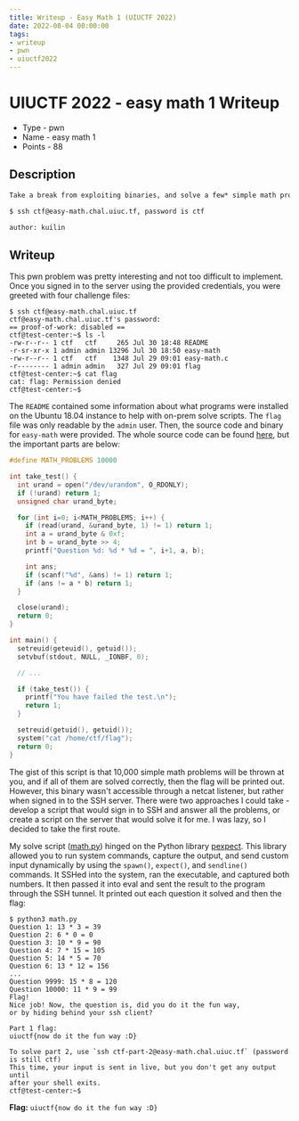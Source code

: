 ```yaml
---
title: Writeup - Easy Math 1 (UIUCTF 2022)
date: 2022-08-04 00:00:00
tags: 
- writeup
- pwn
- uiuctf2022
---
```


# UIUCTF 2022 - easy math 1 Writeup
- Type - pwn
- Name - easy math 1
- Points - 88

## Description
```markdown
Take a break from exploiting binaries, and solve a few* simple math problems!

$ ssh ctf@easy-math.chal.uiuc.tf, password is ctf

author: kuilin
```

## Writeup
This pwn problem was pretty interesting and not too difficult to implement. Once you signed in to the server using the provided credentials, you were greeted with four challenge files:

```
$ ssh ctf@easy-math.chal.uiuc.tf
ctf@easy-math.chal.uiuc.tf's password:
== proof-of-work: disabled ==
ctf@test-center:~$ ls -l
-rw-r--r-- 1 ctf   ctf     265 Jul 30 18:48 README
-r-sr-xr-x 1 admin admin 13296 Jul 30 18:50 easy-math
-rw-r--r-- 1 ctf   ctf    1348 Jul 29 09:01 easy-math.c
-r-------- 1 admin admin   327 Jul 29 09:01 flag
ctf@test-center:~$ cat flag
cat: flag: Permission denied
ctf@test-center:~$
```

The `README` contained some information about what programs were installed on the Ubuntu 18.04 instance to help with on-prem solve scripts. The `flag` file was only readable by the `admin` user. Then, the source code and binary for `easy-math` were provided. The whole source code can be found [here](/static/uiuctf-easymath1/easy-math.c), but the important parts are below:

```c
#define MATH_PROBLEMS 10000

int take_test() {
  int urand = open("/dev/urandom", O_RDONLY);
  if (!urand) return 1;
  unsigned char urand_byte;

  for (int i=0; i<MATH_PROBLEMS; i++) {
    if (read(urand, &urand_byte, 1) != 1) return 1;
    int a = urand_byte & 0xf;
    int b = urand_byte >> 4;
    printf("Question %d: %d * %d = ", i+1, a, b);

    int ans;
    if (scanf("%d", &ans) != 1) return 1;
    if (ans != a * b) return 1;
  }

  close(urand);
  return 0;
}

int main() {
  setreuid(geteuid(), getuid());
  setvbuf(stdout, NULL, _IONBF, 0);

  // ...

  if (take_test()) {
    printf("You have failed the test.\n");
    return 1;
  }

  setreuid(getuid(), getuid());
  system("cat /home/ctf/flag");
  return 0;
}
```

The gist of this script is that 10,000 simple math problems will be thrown at you, and if all of them are solved correctly, then the flag will be printed out. However, this binary wasn't accessible through a netcat listener, but rather when signed in to the SSH server. There were two approaches I could take - develop a script that would sign in to SSH and answer all the problems, or create a script on the server that would solve it for me. I was lazy, so I decided to take the first route. 

My solve script ([math.py](/static/uiuctf-easymath1/math.py)) hinged on the Python library [pexpect](https://pexpect.readthedocs.io/en/stable/). This library allowed you to run system commands, capture the output, and send custom input dynamically by using the `spawn()`, `expect()`, and `sendline()` commands. It SSHed into the system, ran the executable, and captured both numbers. It then passed it into eval and sent the result to the program through the SSH tunnel. It printed out each question it solved and then the flag:

```
$ python3 math.py
Question 1: 13 * 3 = 39
Question 2: 6 * 0 = 0
Question 3: 10 * 9 = 90
Question 4: 7 * 15 = 105
Question 5: 14 * 5 = 70
Question 6: 13 * 12 = 156
...
Question 9999: 15 * 8 = 120
Question 10000: 11 * 9 = 99
Flag!
Nice job! Now, the question is, did you do it the fun way, 
or by hiding behind your ssh client?

Part 1 flag:
uiuctf{now do it the fun way :D}

To solve part 2, use `ssh ctf-part-2@easy-math.chal.uiuc.tf` (password is still ctf)
This time, your input is sent in live, but you don't get any output until 
after your shell exits.
ctf@test-center:~$
```

**Flag:** `uiuctf{now do it the fun way :D}`